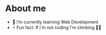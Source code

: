 # About me

- 🌱 I’m currently learning Web Development
- ⚡ Fun fact: If i'm not coding I'm climbing 🧗‍♂️
